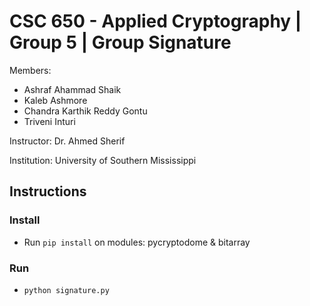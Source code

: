 # CSC 650 - Applied Cryptography | Group 5 | Group Signature
Members:
- Ashraf Ahammad Shaik
- Kaleb Ashmore
- Chandra Karthik Reddy Gontu
- Triveni Inturi

Instructor: Dr. Ahmed Sherif

Institution: University of Southern Mississippi

## Instructions

### Install
- Run `pip install` on modules: pycryptodome & bitarray

### Run
- `python signature.py`